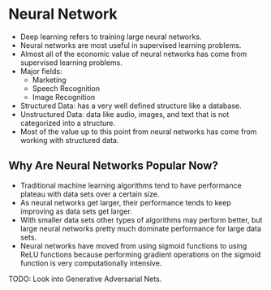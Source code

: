 # Neural Network
- Deep learning refers to training large neural networks.
- Neural networks are most useful in supervised learning problems.
- Almost all of the economic value of neural networks has come from supervised learning problems.
- Major fields:
  - Marketing
  - Speech Recognition
  - Image Recognition
- Structured Data: has a very well defined structure like a database.
- Unstructured Data: data like audio, images, and text that is not categorized into a structure.
- Most of the value up to this point from neural networks has come from working with structured data.
## Why Are Neural Networks Popular Now?
- Traditional machine learning algorithms tend to have performance plateau with data sets over a certain size.
- As neural networks get larger, their performance tends to keep improving as data sets get larger.
- With smaller data sets other types of algorithms may perform better, but large neural networks pretty much dominate performance for large data sets.
- Neural networks have moved from using sigmoid functions to using ReLU functions because performing gradient operations on the sigmoid function is very computationally intensive.

TODO: Look into Generative Adversarial Nets.
